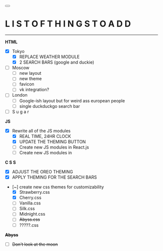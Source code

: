 <html lang="en">
    <head>
        <meta charset=UTF-8>
        <title>List of Additions</title>
        <link rel="stylesheet" href="css/LISA.css" />
        <script src="https://unpkg.com/feather-icons"></script>
    </head>

  <body class="">
    <button id="themeButton">
      <em id="themeButton__icon" data-feather="hexagon"></em>
    </button>
    <script src="/omniverse-js/universe-js/theme.js"></script>
    <script>
  feather.replace();
    </script>
  </body>
</html>

<markdown>
  <div class="">
    <text id="text">

# L I S T   O F   T H I N G S   T O   A D D

____

**HTML**

- [x] Tokyo
  - [x] REPLACE WEATHER MODULE
  - [x] 2 SEARCH BARS (google and duckie)

- [ ] Moscow
  - [ ] new layout
  - [ ] new theme
  - [ ] favicon
  - [ ] vk integration?

- [ ] London
  - [ ] Google-ish layout but for weird ass european people
  - [ ] single duckduckgo search bar

- [ ] S u g a r

**JS**

- [x] Rewrite all of the JS modules
  - [x] REAL TIME, 24HR CLOCK
  - [x] UPDATE THE THEMING BUTTON
  - [ ] Create new JS modules in React.js
  - [ ] Create new JS modules in

**C S S**

- [x] ADJUST THE OREO THEMING
- [x] APPLY THEMING FOR THE SEARCH BARS
- [~] create new css themes for customizability
  - [X] Strawberry.css
  - [X] Cherry.css
  - [ ] Vanilla.css
  - [ ] Silk.css
  - [ ] Midnight.css
  - [ ] ~~Abyss.css~~
  - [ ] ?????.css

**~~Abyss~~**

- [ ] ~~Don't look at the moon~~

    </text>
  </div>

</markdown>
